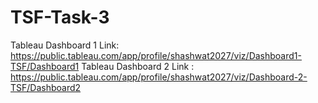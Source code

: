 # TSF-Task-3

Tableau Dashboard 1 Link: https://public.tableau.com/app/profile/shashwat2027/viz/Dashboard1-TSF/Dashboard1
Tableau Dashboard 2 Link : https://public.tableau.com/app/profile/shashwat2027/viz/Dashboard-2-TSF/Dashboard2
